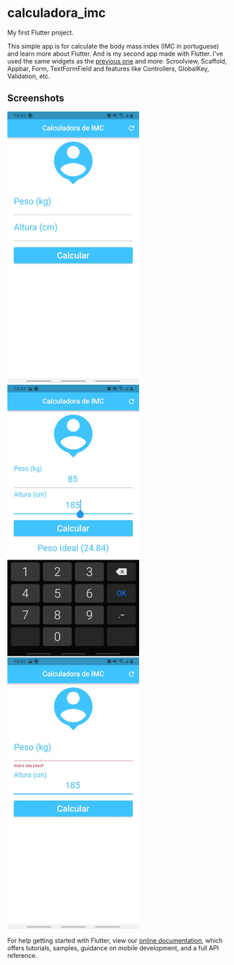 # calculadora_imc

My first Flutter project.

This simple app is for calculate the body mass index (IMC in portuguese) and learn more about Flutter.
And is my second app made with Flutter.
I've used the same widgets as the [previous one](https://github.com/henriqueparaguassu/contador_de_pessoas) and more: Scroolview, Scaffold, Appbar, Form, TextFormField and features like Controllers, GlobalKey, Validation, etc.

## Screenshots

<img src="screenshots/img1.jpg" width="300" />
<img src="screenshots/img2.jpg" width="300" />
<img src="screenshots/img3.jpg" width="300" />


For help getting started with Flutter, view our
[online documentation](https://flutter.dev/docs), which offers tutorials,
samples, guidance on mobile development, and a full API reference.
